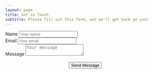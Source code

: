 ```yaml
---
layout: page
title: Get in Touch
subtitle: Please fill out this form, and we'll get back yo you!
---
```


<style>

</style>

<script>
    window.onload = function() {
        // Reset the form fields when the page loads
        document.getElementById("form").reset();
    };
</script>

<section class="contact-section">

  <form class="contact-form" action="https://api.web3forms.com/submit" method="POST">
    <input type="hidden" name="access_key" value="d3bee2f3-1516-44e3-b80d-f3c3e75bbf34" />
    <input type="hidden" name="subject" value="New Contact Form Submission from Web3Forms" />
    <input type="hidden" name="from_name" value="My Website" />
    <input type="hidden" name="redirect" value="https://nanobytesecurity.com/thanks">
    <div class="form-group-container">
      <div class="form-group">
        <label for="name" class="form-label">Name</label>
        <input id="name" name="name" class="form-input" placeholder="Your name" type="text" />
      </div>
      <div class="form-group">
        <label for="email" class="form-label">Email</label>
        <input id="email" name="email" class="form-input" placeholder="Your email" type="email" />
      </div>
      <div class="form-group">
        <label for="message" class="form-label">Message</label>
        <textarea class="form-textarea" id="message" name="message" placeholder="Your message"></textarea>
      </div>
    </div>
    <br><center><button class="border-button" type="submit">Send Message</button></center>
  </form>
</section>